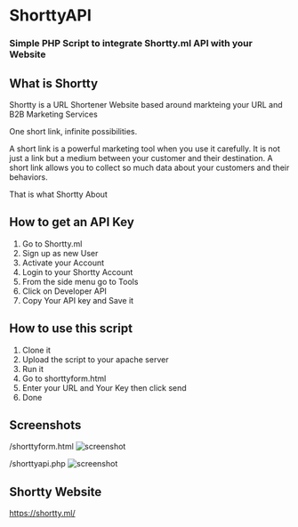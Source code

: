 # ShorttyAPI
### Simple PHP Script to integrate Shortty.ml API with your Website

## What is Shortty
Shortty is a URL Shortener Website based around markteing your URL and B2B Marketing Services

 One short link, infinite possibilities.
 
A short link is a powerful marketing tool when you use it carefully. It is not just a link but a medium between your customer and their destination. A short link allows you to collect so much data about your customers and their behaviors.

That is what Shortty About

## How to get an API Key
1. Go to Shortty.ml
2. Sign up as new User
3. Activate your Account
4. Login to your Shortty Account
5. From the side menu go to Tools
6. Click on Developer API
7. Copy Your API key and Save it

## How to use this script
1. Clone it 
2. Upload the script to your apache server
3. Run it
4. Go to shorttyform.html
5. Enter your URL and Your Key then click send
6. Done

## Screenshots
/shorttyform.html
![screenshot](https://1.top4top.net/p_12932uck31.png)

/shorttyapi.php
![screenshot](https://2.top4top.net/p_1293c8rvn2.png)

## Shortty Website
https://shortty.ml/
